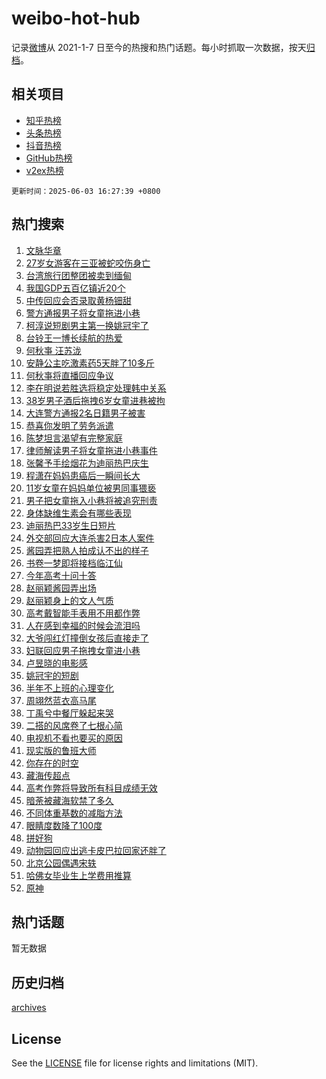 # weibo-hot-hub

记录[微博](https://www.weibo.com)从 2021-1-7 日至今的热搜和热门话题。每小时抓取一次数据，按天[归档](archives)。

## 相关项目

- [知乎热榜](https://github.com/lonnyzhang423/zhihu-hot-hub)
- [头条热榜](https://github.com/lonnyzhang423/toutiao-hot-hub)
- [抖音热榜](https://github.com/lonnyzhang423/douyin-hot-hub)
- [GitHub热榜](https://github.com/lonnyzhang423/github-hot-hub)
- [v2ex热榜](https://github.com/lonnyzhang423/v2ex-hot-hub)


`更新时间：2025-06-03 16:27:39 +0800`

## 热门搜索

1. [文脉华章](https://m.weibo.cn/search?containerid=100103type%3D1%26t%3D10%26q%3D%23%E6%96%87%E8%84%89%E5%8D%8E%E7%AB%A0%23&stream_entry_id=51&isnewpage=1&extparam=seat%3D1%26filter_type%3Drealtimehot%26stream_entry_id%3D51%26c_type%3D51%26q%3D%2523%25E6%2596%2587%25E8%2584%2589%25E5%258D%258E%25E7%25AB%25A0%2523%26pos%3D0%26cate%3D10103%26dgr%3D0%26display_time%3D1748939258%26pre_seqid%3D17489392582080312390239)
1. [27岁女游客在三亚被蛇咬伤身亡](https://m.weibo.cn/search?containerid=100103type%3D1%26t%3D10%26q%3D%2327%E5%B2%81%E5%A5%B3%E6%B8%B8%E5%AE%A2%E5%9C%A8%E4%B8%89%E4%BA%9A%E8%A2%AB%E8%9B%87%E5%92%AC%E4%BC%A4%E8%BA%AB%E4%BA%A1%23&stream_entry_id=31&isnewpage=1&extparam=seat%3D1%26flag%3D1%26realpos%3D1%26pos%3D0%26lcate%3D5001%26filter_type%3Drealtimehot%26dgr%3D0%26c_type%3D31%26q%3D%252327%25E5%25B2%2581%25E5%25A5%25B3%25E6%25B8%25B8%25E5%25AE%25A2%25E5%259C%25A8%25E4%25B8%2589%25E4%25BA%259A%25E8%25A2%25AB%25E8%259B%2587%25E5%2592%25AC%25E4%25BC%25A4%25E8%25BA%25AB%25E4%25BA%25A1%2523%26stream_entry_id%3D31%26cate%3D5001%26band_rank%3D1%26display_time%3D1748939258%26pre_seqid%3D17489392582080312390239)
1. [台湾旅行团整团被卖到缅甸](https://m.weibo.cn/search?containerid=100103type%3D1%26t%3D10%26q%3D%23%E5%8F%B0%E6%B9%BE%E6%97%85%E8%A1%8C%E5%9B%A2%E6%95%B4%E5%9B%A2%E8%A2%AB%E5%8D%96%E5%88%B0%E7%BC%85%E7%94%B8%23&stream_entry_id=31&isnewpage=1&extparam=seat%3D1%26flag%3D2%26realpos%3D2%26pos%3D1%26lcate%3D5001%26filter_type%3Drealtimehot%26dgr%3D0%26c_type%3D31%26q%3D%2523%25E5%258F%25B0%25E6%25B9%25BE%25E6%2597%2585%25E8%25A1%258C%25E5%259B%25A2%25E6%2595%25B4%25E5%259B%25A2%25E8%25A2%25AB%25E5%258D%2596%25E5%2588%25B0%25E7%25BC%2585%25E7%2594%25B8%2523%26stream_entry_id%3D31%26cate%3D5001%26band_rank%3D2%26display_time%3D1748939258%26pre_seqid%3D17489392582080312390239)
1. [我国GDP五百亿镇近20个](https://m.weibo.cn/search?containerid=100103type%3D1%26t%3D10%26q%3D%23%E6%88%91%E5%9B%BDGDP%E4%BA%94%E7%99%BE%E4%BA%BF%E9%95%87%E8%BF%9120%E4%B8%AA%23&stream_entry_id=31&isnewpage=1&extparam=seat%3D1%26flag%3D1%26realpos%3D3%26pos%3D2%26lcate%3D5001%26filter_type%3Drealtimehot%26dgr%3D0%26c_type%3D31%26q%3D%2523%25E6%2588%2591%25E5%259B%25BDGDP%25E4%25BA%2594%25E7%2599%25BE%25E4%25BA%25BF%25E9%2595%2587%25E8%25BF%259120%25E4%25B8%25AA%2523%26stream_entry_id%3D31%26cate%3D5001%26band_rank%3D3%26display_time%3D1748939258%26pre_seqid%3D17489392582080312390239)
1. [中传回应会否录取黄杨钿甜](https://m.weibo.cn/search?containerid=100103type%3D1%26t%3D10%26q%3D%23%E4%B8%AD%E4%BC%A0%E5%9B%9E%E5%BA%94%E4%BC%9A%E5%90%A6%E5%BD%95%E5%8F%96%E9%BB%84%E6%9D%A8%E9%92%BF%E7%94%9C%23&stream_entry_id=31&isnewpage=1&extparam=seat%3D1%26flag%3D2%26realpos%3D4%26pos%3D3%26lcate%3D5001%26filter_type%3Drealtimehot%26dgr%3D0%26c_type%3D31%26q%3D%2523%25E4%25B8%25AD%25E4%25BC%25A0%25E5%259B%259E%25E5%25BA%2594%25E4%25BC%259A%25E5%2590%25A6%25E5%25BD%2595%25E5%258F%2596%25E9%25BB%2584%25E6%259D%25A8%25E9%2592%25BF%25E7%2594%259C%2523%26stream_entry_id%3D31%26cate%3D5001%26band_rank%3D4%26display_time%3D1748939258%26pre_seqid%3D17489392582080312390239)
1. [警方通报男子将女童拖进小巷](https://m.weibo.cn/search?containerid=100103type%3D1%26t%3D10%26q%3D%23%E8%AD%A6%E6%96%B9%E9%80%9A%E6%8A%A5%E7%94%B7%E5%AD%90%E5%B0%86%E5%A5%B3%E7%AB%A5%E6%8B%96%E8%BF%9B%E5%B0%8F%E5%B7%B7%23&stream_entry_id=31&isnewpage=1&extparam=seat%3D1%26flag%3D16%26realpos%3D5%26pos%3D4%26lcate%3D5001%26filter_type%3Drealtimehot%26dgr%3D0%26c_type%3D31%26q%3D%2523%25E8%25AD%25A6%25E6%2596%25B9%25E9%2580%259A%25E6%258A%25A5%25E7%2594%25B7%25E5%25AD%2590%25E5%25B0%2586%25E5%25A5%25B3%25E7%25AB%25A5%25E6%258B%2596%25E8%25BF%259B%25E5%25B0%258F%25E5%25B7%25B7%2523%26stream_entry_id%3D31%26cate%3D5001%26band_rank%3D5%26display_time%3D1748939258%26pre_seqid%3D17489392582080312390239)
1. [柯淳说短剧男主第一换姚冠宇了](https://m.weibo.cn/search?containerid=100103type%3D1%26t%3D10%26q%3D%E6%9F%AF%E6%B7%B3%E8%AF%B4%E7%9F%AD%E5%89%A7%E7%94%B7%E4%B8%BB%E7%AC%AC%E4%B8%80%E6%8D%A2%E5%A7%9A%E5%86%A0%E5%AE%87%E4%BA%86&stream_entry_id=31&isnewpage=1&extparam=seat%3D1%26flag%3D1%26realpos%3D6%26pos%3D5%26lcate%3D5001%26filter_type%3Drealtimehot%26dgr%3D0%26c_type%3D31%26q%3D%25E6%259F%25AF%25E6%25B7%25B3%25E8%25AF%25B4%25E7%259F%25AD%25E5%2589%25A7%25E7%2594%25B7%25E4%25B8%25BB%25E7%25AC%25AC%25E4%25B8%2580%25E6%258D%25A2%25E5%25A7%259A%25E5%2586%25A0%25E5%25AE%2587%25E4%25BA%2586%26stream_entry_id%3D31%26cate%3D5001%26band_rank%3D6%26display_time%3D1748939258%26pre_seqid%3D17489392582080312390239)
1. [台铃王一博长续航的热爱](https://m.weibo.cn/search?containerid=100103type%3D1%26t%3D10%26q%3D%23%E5%8F%B0%E9%93%83%E7%8E%8B%E4%B8%80%E5%8D%9A%E9%95%BF%E7%BB%AD%E8%88%AA%E7%9A%84%E7%83%AD%E7%88%B1%23&stream_entry_id=31&isnewpage=1&extparam=seat%3D1%26is_ad_pos%3D1%26stream_entry_id%3D31%26pos%3D6%26lcate%3D5001%26dgr%3D0%26filter_type%3Drealtimehot%26topic_ad%3D1%26c_type%3D31%26q%3D%2523%25E5%258F%25B0%25E9%2593%2583%25E7%258E%258B%25E4%25B8%2580%25E5%258D%259A%25E9%2595%25BF%25E7%25BB%25AD%25E8%2588%25AA%25E7%259A%2584%25E7%2583%25AD%25E7%2588%25B1%2523%26band_rank%3D7%26cate%3D5001%26adid%3D288440%26display_time%3D1748939258%26pre_seqid%3D17489392582080312390239)
1. [何秋亊 汪苏泷](https://m.weibo.cn/search?containerid=100103type%3D1%26t%3D10%26q%3D%E4%BD%95%E7%A7%8B%E4%BA%8A+%E6%B1%AA%E8%8B%8F%E6%B3%B7&stream_entry_id=31&isnewpage=1&extparam=seat%3D1%26flag%3D2%26realpos%3D7%26pos%3D7%26lcate%3D5001%26filter_type%3Drealtimehot%26dgr%3D0%26c_type%3D31%26q%3D%25E4%25BD%2595%25E7%25A7%258B%25E4%25BA%258A%2520%25E6%25B1%25AA%25E8%258B%258F%25E6%25B3%25B7%26stream_entry_id%3D31%26cate%3D5001%26band_rank%3D7%26display_time%3D1748939258%26pre_seqid%3D17489392582080312390239)
1. [安静公主吃激素药5天胖了10多斤](https://m.weibo.cn/search?containerid=100103type%3D1%26t%3D10%26q%3D%23%E5%AE%89%E9%9D%99%E5%85%AC%E4%B8%BB%E5%90%83%E6%BF%80%E7%B4%A0%E8%8D%AF5%E5%A4%A9%E8%83%96%E4%BA%8610%E5%A4%9A%E6%96%A4%23&stream_entry_id=31&isnewpage=1&extparam=seat%3D1%26flag%3D0%26realpos%3D8%26pos%3D8%26lcate%3D5001%26filter_type%3Drealtimehot%26dgr%3D0%26c_type%3D31%26q%3D%2523%25E5%25AE%2589%25E9%259D%2599%25E5%2585%25AC%25E4%25B8%25BB%25E5%2590%2583%25E6%25BF%2580%25E7%25B4%25A0%25E8%258D%25AF5%25E5%25A4%25A9%25E8%2583%2596%25E4%25BA%258610%25E5%25A4%259A%25E6%2596%25A4%2523%26stream_entry_id%3D31%26cate%3D5001%26band_rank%3D8%26display_time%3D1748939258%26pre_seqid%3D17489392582080312390239)
1. [何秋亊将直播回应争议](https://m.weibo.cn/search?containerid=100103type%3D1%26t%3D10%26q%3D%23%E4%BD%95%E7%A7%8B%E4%BA%8A%E5%B0%86%E7%9B%B4%E6%92%AD%E5%9B%9E%E5%BA%94%E4%BA%89%E8%AE%AE%23&stream_entry_id=31&isnewpage=1&extparam=seat%3D1%26flag%3D1%26realpos%3D9%26pos%3D9%26lcate%3D5001%26filter_type%3Drealtimehot%26dgr%3D0%26c_type%3D31%26q%3D%2523%25E4%25BD%2595%25E7%25A7%258B%25E4%25BA%258A%25E5%25B0%2586%25E7%259B%25B4%25E6%2592%25AD%25E5%259B%259E%25E5%25BA%2594%25E4%25BA%2589%25E8%25AE%25AE%2523%26stream_entry_id%3D31%26cate%3D5001%26band_rank%3D9%26display_time%3D1748939258%26pre_seqid%3D17489392582080312390239)
1. [李在明说若胜选将稳定处理韩中关系](https://m.weibo.cn/search?containerid=100103type%3D1%26t%3D10%26q%3D%23%E6%9D%8E%E5%9C%A8%E6%98%8E%E8%AF%B4%E8%8B%A5%E8%83%9C%E9%80%89%E5%B0%86%E7%A8%B3%E5%AE%9A%E5%A4%84%E7%90%86%E9%9F%A9%E4%B8%AD%E5%85%B3%E7%B3%BB%23&stream_entry_id=31&isnewpage=1&extparam=seat%3D1%26flag%3D1%26realpos%3D10%26pos%3D10%26lcate%3D5001%26filter_type%3Drealtimehot%26dgr%3D0%26c_type%3D31%26q%3D%2523%25E6%259D%258E%25E5%259C%25A8%25E6%2598%258E%25E8%25AF%25B4%25E8%258B%25A5%25E8%2583%259C%25E9%2580%2589%25E5%25B0%2586%25E7%25A8%25B3%25E5%25AE%259A%25E5%25A4%2584%25E7%2590%2586%25E9%259F%25A9%25E4%25B8%25AD%25E5%2585%25B3%25E7%25B3%25BB%2523%26stream_entry_id%3D31%26cate%3D5001%26band_rank%3D10%26display_time%3D1748939258%26pre_seqid%3D17489392582080312390239)
1. [38岁男子酒后拖拽6岁女童进巷被拘](https://m.weibo.cn/search?containerid=100103type%3D1%26t%3D10%26q%3D%2338%E5%B2%81%E7%94%B7%E5%AD%90%E9%85%92%E5%90%8E%E6%8B%96%E6%8B%BD6%E5%B2%81%E5%A5%B3%E7%AB%A5%E8%BF%9B%E5%B7%B7%E8%A2%AB%E6%8B%98%23&stream_entry_id=31&isnewpage=1&extparam=seat%3D1%26flag%3D0%26realpos%3D11%26pos%3D11%26lcate%3D5001%26filter_type%3Drealtimehot%26dgr%3D0%26c_type%3D31%26q%3D%252338%25E5%25B2%2581%25E7%2594%25B7%25E5%25AD%2590%25E9%2585%2592%25E5%2590%258E%25E6%258B%2596%25E6%258B%25BD6%25E5%25B2%2581%25E5%25A5%25B3%25E7%25AB%25A5%25E8%25BF%259B%25E5%25B7%25B7%25E8%25A2%25AB%25E6%258B%2598%2523%26stream_entry_id%3D31%26cate%3D5001%26band_rank%3D11%26display_time%3D1748939258%26pre_seqid%3D17489392582080312390239)
1. [大连警方通报2名日籍男子被害](https://m.weibo.cn/search?containerid=100103type%3D1%26t%3D10%26q%3D%23%E5%A4%A7%E8%BF%9E%E8%AD%A6%E6%96%B9%E9%80%9A%E6%8A%A52%E5%90%8D%E6%97%A5%E7%B1%8D%E7%94%B7%E5%AD%90%E8%A2%AB%E5%AE%B3%23&stream_entry_id=31&isnewpage=1&extparam=seat%3D1%26flag%3D0%26realpos%3D12%26pos%3D12%26lcate%3D5001%26filter_type%3Drealtimehot%26dgr%3D0%26c_type%3D31%26q%3D%2523%25E5%25A4%25A7%25E8%25BF%259E%25E8%25AD%25A6%25E6%2596%25B9%25E9%2580%259A%25E6%258A%25A52%25E5%2590%258D%25E6%2597%25A5%25E7%25B1%258D%25E7%2594%25B7%25E5%25AD%2590%25E8%25A2%25AB%25E5%25AE%25B3%2523%26stream_entry_id%3D31%26cate%3D5001%26band_rank%3D12%26display_time%3D1748939258%26pre_seqid%3D17489392582080312390239)
1. [恭喜你发明了劳务派遣](https://m.weibo.cn/search?containerid=100103type%3D1%26t%3D10%26q%3D%23%E6%81%AD%E5%96%9C%E4%BD%A0%E5%8F%91%E6%98%8E%E4%BA%86%E5%8A%B3%E5%8A%A1%E6%B4%BE%E9%81%A3%23&stream_entry_id=31&isnewpage=1&extparam=seat%3D1%26flag%3D2%26realpos%3D13%26pos%3D13%26lcate%3D5001%26filter_type%3Drealtimehot%26dgr%3D0%26c_type%3D31%26q%3D%2523%25E6%2581%25AD%25E5%2596%259C%25E4%25BD%25A0%25E5%258F%2591%25E6%2598%258E%25E4%25BA%2586%25E5%258A%25B3%25E5%258A%25A1%25E6%25B4%25BE%25E9%2581%25A3%2523%26stream_entry_id%3D31%26cate%3D5001%26band_rank%3D13%26display_time%3D1748939258%26pre_seqid%3D17489392582080312390239)
1. [陈梦坦言渴望有完整家庭](https://m.weibo.cn/search?containerid=100103type%3D1%26t%3D10%26q%3D%23%E9%99%88%E6%A2%A6%E5%9D%A6%E8%A8%80%E6%B8%B4%E6%9C%9B%E6%9C%89%E5%AE%8C%E6%95%B4%E5%AE%B6%E5%BA%AD%23&stream_entry_id=31&isnewpage=1&extparam=seat%3D1%26flag%3D1%26realpos%3D14%26pos%3D14%26lcate%3D5001%26filter_type%3Drealtimehot%26dgr%3D0%26c_type%3D31%26q%3D%2523%25E9%2599%2588%25E6%25A2%25A6%25E5%259D%25A6%25E8%25A8%2580%25E6%25B8%25B4%25E6%259C%259B%25E6%259C%2589%25E5%25AE%258C%25E6%2595%25B4%25E5%25AE%25B6%25E5%25BA%25AD%2523%26stream_entry_id%3D31%26cate%3D5001%26band_rank%3D14%26display_time%3D1748939258%26pre_seqid%3D17489392582080312390239)
1. [律师解读男子将女童拖进小巷事件](https://m.weibo.cn/search?containerid=100103type%3D1%26t%3D10%26q%3D%23%E5%BE%8B%E5%B8%88%E8%A7%A3%E8%AF%BB%E7%94%B7%E5%AD%90%E5%B0%86%E5%A5%B3%E7%AB%A5%E6%8B%96%E8%BF%9B%E5%B0%8F%E5%B7%B7%E4%BA%8B%E4%BB%B6%23&stream_entry_id=31&isnewpage=1&extparam=seat%3D1%26flag%3D1%26realpos%3D15%26pos%3D15%26lcate%3D5001%26filter_type%3Drealtimehot%26dgr%3D0%26c_type%3D31%26q%3D%2523%25E5%25BE%258B%25E5%25B8%2588%25E8%25A7%25A3%25E8%25AF%25BB%25E7%2594%25B7%25E5%25AD%2590%25E5%25B0%2586%25E5%25A5%25B3%25E7%25AB%25A5%25E6%258B%2596%25E8%25BF%259B%25E5%25B0%258F%25E5%25B7%25B7%25E4%25BA%258B%25E4%25BB%25B6%2523%26stream_entry_id%3D31%26cate%3D5001%26band_rank%3D15%26display_time%3D1748939258%26pre_seqid%3D17489392582080312390239)
1. [张馨予手绘烟花为迪丽热巴庆生](https://m.weibo.cn/search?containerid=100103type%3D1%26t%3D10%26q%3D%23%E5%BC%A0%E9%A6%A8%E4%BA%88%E6%89%8B%E7%BB%98%E7%83%9F%E8%8A%B1%E4%B8%BA%E8%BF%AA%E4%B8%BD%E7%83%AD%E5%B7%B4%E5%BA%86%E7%94%9F%23&stream_entry_id=31&isnewpage=1&extparam=seat%3D1%26flag%3D0%26realpos%3D16%26pos%3D16%26lcate%3D5001%26filter_type%3Drealtimehot%26dgr%3D0%26c_type%3D31%26q%3D%2523%25E5%25BC%25A0%25E9%25A6%25A8%25E4%25BA%2588%25E6%2589%258B%25E7%25BB%2598%25E7%2583%259F%25E8%258A%25B1%25E4%25B8%25BA%25E8%25BF%25AA%25E4%25B8%25BD%25E7%2583%25AD%25E5%25B7%25B4%25E5%25BA%2586%25E7%2594%259F%2523%26stream_entry_id%3D31%26cate%3D5001%26band_rank%3D16%26display_time%3D1748939258%26pre_seqid%3D17489392582080312390239)
1. [程潇在妈妈患癌后一瞬间长大](https://m.weibo.cn/search?containerid=100103type%3D1%26t%3D10%26q%3D%E7%A8%8B%E6%BD%87%E5%9C%A8%E5%A6%88%E5%A6%88%E6%82%A3%E7%99%8C%E5%90%8E%E4%B8%80%E7%9E%AC%E9%97%B4%E9%95%BF%E5%A4%A7&stream_entry_id=31&isnewpage=1&extparam=seat%3D1%26flag%3D1%26realpos%3D17%26pos%3D17%26lcate%3D5001%26filter_type%3Drealtimehot%26dgr%3D0%26c_type%3D31%26q%3D%25E7%25A8%258B%25E6%25BD%2587%25E5%259C%25A8%25E5%25A6%2588%25E5%25A6%2588%25E6%2582%25A3%25E7%2599%258C%25E5%2590%258E%25E4%25B8%2580%25E7%259E%25AC%25E9%2597%25B4%25E9%2595%25BF%25E5%25A4%25A7%26stream_entry_id%3D31%26cate%3D5001%26band_rank%3D17%26display_time%3D1748939258%26pre_seqid%3D17489392582080312390239)
1. [11岁女童在妈妈单位被男同事猥亵](https://m.weibo.cn/search?containerid=100103type%3D1%26t%3D10%26q%3D%2311%E5%B2%81%E5%A5%B3%E7%AB%A5%E5%9C%A8%E5%A6%88%E5%A6%88%E5%8D%95%E4%BD%8D%E8%A2%AB%E7%94%B7%E5%90%8C%E4%BA%8B%E7%8C%A5%E4%BA%B5%23&stream_entry_id=31&isnewpage=1&extparam=seat%3D1%26flag%3D0%26realpos%3D18%26pos%3D18%26lcate%3D5001%26filter_type%3Drealtimehot%26dgr%3D0%26c_type%3D31%26q%3D%252311%25E5%25B2%2581%25E5%25A5%25B3%25E7%25AB%25A5%25E5%259C%25A8%25E5%25A6%2588%25E5%25A6%2588%25E5%258D%2595%25E4%25BD%258D%25E8%25A2%25AB%25E7%2594%25B7%25E5%2590%258C%25E4%25BA%258B%25E7%258C%25A5%25E4%25BA%25B5%2523%26stream_entry_id%3D31%26cate%3D5001%26band_rank%3D18%26display_time%3D1748939258%26pre_seqid%3D17489392582080312390239)
1. [男子把女童拖入小巷将被追究刑责](https://m.weibo.cn/search?containerid=100103type%3D1%26t%3D10%26q%3D%23%E7%94%B7%E5%AD%90%E6%8A%8A%E5%A5%B3%E7%AB%A5%E6%8B%96%E5%85%A5%E5%B0%8F%E5%B7%B7%E5%B0%86%E8%A2%AB%E8%BF%BD%E7%A9%B6%E5%88%91%E8%B4%A3%23&stream_entry_id=31&isnewpage=1&extparam=seat%3D1%26flag%3D0%26realpos%3D19%26pos%3D19%26lcate%3D5001%26filter_type%3Drealtimehot%26dgr%3D0%26c_type%3D31%26q%3D%2523%25E7%2594%25B7%25E5%25AD%2590%25E6%258A%258A%25E5%25A5%25B3%25E7%25AB%25A5%25E6%258B%2596%25E5%2585%25A5%25E5%25B0%258F%25E5%25B7%25B7%25E5%25B0%2586%25E8%25A2%25AB%25E8%25BF%25BD%25E7%25A9%25B6%25E5%2588%2591%25E8%25B4%25A3%2523%26stream_entry_id%3D31%26cate%3D5001%26band_rank%3D19%26display_time%3D1748939258%26pre_seqid%3D17489392582080312390239)
1. [身体缺维生素会有哪些表现](https://m.weibo.cn/search?containerid=100103type%3D1%26t%3D10%26q%3D%E8%BA%AB%E4%BD%93%E7%BC%BA%E7%BB%B4%E7%94%9F%E7%B4%A0%E4%BC%9A%E6%9C%89%E5%93%AA%E4%BA%9B%E8%A1%A8%E7%8E%B0&stream_entry_id=31&isnewpage=1&extparam=seat%3D1%26flag%3D1%26stream_entry_id%3D31%26pos%3D20%26lcate%3D5001%26is_ai_ask%3D1%26filter_type%3Drealtimehot%26dgr%3D0%26c_type%3D31%26q%3D%25E8%25BA%25AB%25E4%25BD%2593%25E7%25BC%25BA%25E7%25BB%25B4%25E7%2594%259F%25E7%25B4%25A0%25E4%25BC%259A%25E6%259C%2589%25E5%2593%25AA%25E4%25BA%259B%25E8%25A1%25A8%25E7%258E%25B0%26realpos%3D20%26cate%3D5001%26band_rank%3D20%26display_time%3D1748939258%26pre_seqid%3D17489392582080312390239)
1. [迪丽热巴33岁生日短片](https://m.weibo.cn/search?containerid=100103type%3D1%26t%3D10%26q%3D%23%E8%BF%AA%E4%B8%BD%E7%83%AD%E5%B7%B433%E5%B2%81%E7%94%9F%E6%97%A5%E7%9F%AD%E7%89%87%23&stream_entry_id=31&isnewpage=1&extparam=seat%3D1%26flag%3D0%26realpos%3D21%26pos%3D21%26lcate%3D5001%26filter_type%3Drealtimehot%26dgr%3D0%26c_type%3D31%26q%3D%2523%25E8%25BF%25AA%25E4%25B8%25BD%25E7%2583%25AD%25E5%25B7%25B433%25E5%25B2%2581%25E7%2594%259F%25E6%2597%25A5%25E7%259F%25AD%25E7%2589%2587%2523%26stream_entry_id%3D31%26cate%3D5001%26band_rank%3D21%26display_time%3D1748939258%26pre_seqid%3D17489392582080312390239)
1. [外交部回应大连杀害2日本人案件](https://m.weibo.cn/search?containerid=100103type%3D1%26t%3D10%26q%3D%23%E5%A4%96%E4%BA%A4%E9%83%A8%E5%9B%9E%E5%BA%94%E5%A4%A7%E8%BF%9E%E6%9D%80%E5%AE%B32%E6%97%A5%E6%9C%AC%E4%BA%BA%E6%A1%88%E4%BB%B6%23&stream_entry_id=31&isnewpage=1&extparam=seat%3D1%26flag%3D1%26realpos%3D22%26pos%3D22%26lcate%3D5001%26filter_type%3Drealtimehot%26dgr%3D0%26c_type%3D31%26q%3D%2523%25E5%25A4%2596%25E4%25BA%25A4%25E9%2583%25A8%25E5%259B%259E%25E5%25BA%2594%25E5%25A4%25A7%25E8%25BF%259E%25E6%259D%2580%25E5%25AE%25B32%25E6%2597%25A5%25E6%259C%25AC%25E4%25BA%25BA%25E6%25A1%2588%25E4%25BB%25B6%2523%26stream_entry_id%3D31%26cate%3D5001%26band_rank%3D22%26display_time%3D1748939258%26pre_seqid%3D17489392582080312390239)
1. [酱园弄把熟人拍成认不出的样子](https://m.weibo.cn/search?containerid=100103type%3D1%26t%3D10%26q%3D%23%E9%85%B1%E5%9B%AD%E5%BC%84%E6%8A%8A%E7%86%9F%E4%BA%BA%E6%8B%8D%E6%88%90%E8%AE%A4%E4%B8%8D%E5%87%BA%E7%9A%84%E6%A0%B7%E5%AD%90%23&stream_entry_id=31&isnewpage=1&extparam=seat%3D1%26flag%3D0%26realpos%3D23%26pos%3D23%26lcate%3D5001%26filter_type%3Drealtimehot%26dgr%3D0%26c_type%3D31%26q%3D%2523%25E9%2585%25B1%25E5%259B%25AD%25E5%25BC%2584%25E6%258A%258A%25E7%2586%259F%25E4%25BA%25BA%25E6%258B%258D%25E6%2588%2590%25E8%25AE%25A4%25E4%25B8%258D%25E5%2587%25BA%25E7%259A%2584%25E6%25A0%25B7%25E5%25AD%2590%2523%26stream_entry_id%3D31%26cate%3D5001%26band_rank%3D23%26display_time%3D1748939258%26pre_seqid%3D17489392582080312390239)
1. [书卷一梦即将接档临江仙](https://m.weibo.cn/search?containerid=100103type%3D1%26t%3D10%26q%3D%23%E4%B9%A6%E5%8D%B7%E4%B8%80%E6%A2%A6%E5%8D%B3%E5%B0%86%E6%8E%A5%E6%A1%A3%E4%B8%B4%E6%B1%9F%E4%BB%99%23&stream_entry_id=31&isnewpage=1&extparam=seat%3D1%26flag%3D1%26realpos%3D24%26pos%3D24%26lcate%3D5001%26filter_type%3Drealtimehot%26dgr%3D0%26c_type%3D31%26q%3D%2523%25E4%25B9%25A6%25E5%258D%25B7%25E4%25B8%2580%25E6%25A2%25A6%25E5%258D%25B3%25E5%25B0%2586%25E6%258E%25A5%25E6%25A1%25A3%25E4%25B8%25B4%25E6%25B1%259F%25E4%25BB%2599%2523%26stream_entry_id%3D31%26cate%3D5001%26band_rank%3D24%26display_time%3D1748939258%26pre_seqid%3D17489392582080312390239)
1. [今年高考十问十答](https://m.weibo.cn/search?containerid=100103type%3D1%26t%3D10%26q%3D%23%E4%BB%8A%E5%B9%B4%E9%AB%98%E8%80%83%E5%8D%81%E9%97%AE%E5%8D%81%E7%AD%94%23&stream_entry_id=31&isnewpage=1&extparam=seat%3D1%26flag%3D1%26realpos%3D25%26pos%3D25%26lcate%3D5001%26filter_type%3Drealtimehot%26dgr%3D0%26c_type%3D31%26q%3D%2523%25E4%25BB%258A%25E5%25B9%25B4%25E9%25AB%2598%25E8%2580%2583%25E5%258D%2581%25E9%2597%25AE%25E5%258D%2581%25E7%25AD%2594%2523%26stream_entry_id%3D31%26cate%3D5001%26band_rank%3D25%26display_time%3D1748939258%26pre_seqid%3D17489392582080312390239)
1. [赵丽颖酱园弄出场](https://m.weibo.cn/search?containerid=100103type%3D1%26t%3D10%26q%3D%23%E8%B5%B5%E4%B8%BD%E9%A2%96%E9%85%B1%E5%9B%AD%E5%BC%84%E5%87%BA%E5%9C%BA%23&stream_entry_id=31&isnewpage=1&extparam=seat%3D1%26flag%3D0%26realpos%3D26%26pos%3D26%26lcate%3D5001%26filter_type%3Drealtimehot%26dgr%3D0%26c_type%3D31%26q%3D%2523%25E8%25B5%25B5%25E4%25B8%25BD%25E9%25A2%2596%25E9%2585%25B1%25E5%259B%25AD%25E5%25BC%2584%25E5%2587%25BA%25E5%259C%25BA%2523%26stream_entry_id%3D31%26cate%3D5001%26band_rank%3D26%26display_time%3D1748939258%26pre_seqid%3D17489392582080312390239)
1. [赵丽颖身上的文人气质](https://m.weibo.cn/search?containerid=100103type%3D1%26t%3D10%26q%3D%23%E8%B5%B5%E4%B8%BD%E9%A2%96%E8%BA%AB%E4%B8%8A%E7%9A%84%E6%96%87%E4%BA%BA%E6%B0%94%E8%B4%A8%23&stream_entry_id=31&isnewpage=1&extparam=seat%3D1%26flag%3D1%26realpos%3D27%26pos%3D27%26lcate%3D5001%26filter_type%3Drealtimehot%26dgr%3D0%26c_type%3D31%26q%3D%2523%25E8%25B5%25B5%25E4%25B8%25BD%25E9%25A2%2596%25E8%25BA%25AB%25E4%25B8%258A%25E7%259A%2584%25E6%2596%2587%25E4%25BA%25BA%25E6%25B0%2594%25E8%25B4%25A8%2523%26stream_entry_id%3D31%26cate%3D5001%26band_rank%3D27%26display_time%3D1748939258%26pre_seqid%3D17489392582080312390239)
1. [高考戴智能手表用不用都作弊](https://m.weibo.cn/search?containerid=100103type%3D1%26t%3D10%26q%3D%23%E9%AB%98%E8%80%83%E6%88%B4%E6%99%BA%E8%83%BD%E6%89%8B%E8%A1%A8%E7%94%A8%E4%B8%8D%E7%94%A8%E9%83%BD%E4%BD%9C%E5%BC%8A%23&stream_entry_id=31&isnewpage=1&extparam=seat%3D1%26flag%3D0%26realpos%3D28%26pos%3D28%26lcate%3D5001%26filter_type%3Drealtimehot%26dgr%3D0%26c_type%3D31%26q%3D%2523%25E9%25AB%2598%25E8%2580%2583%25E6%2588%25B4%25E6%2599%25BA%25E8%2583%25BD%25E6%2589%258B%25E8%25A1%25A8%25E7%2594%25A8%25E4%25B8%258D%25E7%2594%25A8%25E9%2583%25BD%25E4%25BD%259C%25E5%25BC%258A%2523%26stream_entry_id%3D31%26cate%3D5001%26band_rank%3D28%26display_time%3D1748939258%26pre_seqid%3D17489392582080312390239)
1. [人在感到幸福的时候会流泪吗](https://m.weibo.cn/search?containerid=100103type%3D1%26t%3D10%26q%3D%E4%BA%BA%E5%9C%A8%E6%84%9F%E5%88%B0%E5%B9%B8%E7%A6%8F%E7%9A%84%E6%97%B6%E5%80%99%E4%BC%9A%E6%B5%81%E6%B3%AA%E5%90%97&stream_entry_id=31&isnewpage=1&extparam=seat%3D1%26flag%3D1%26stream_entry_id%3D31%26pos%3D29%26lcate%3D5001%26is_ai_ask%3D1%26filter_type%3Drealtimehot%26dgr%3D0%26c_type%3D31%26q%3D%25E4%25BA%25BA%25E5%259C%25A8%25E6%2584%259F%25E5%2588%25B0%25E5%25B9%25B8%25E7%25A6%258F%25E7%259A%2584%25E6%2597%25B6%25E5%2580%2599%25E4%25BC%259A%25E6%25B5%2581%25E6%25B3%25AA%25E5%2590%2597%26realpos%3D29%26cate%3D5001%26band_rank%3D29%26display_time%3D1748939258%26pre_seqid%3D17489392582080312390239)
1. [大爷闯红灯撞倒女孩后直接走了](https://m.weibo.cn/search?containerid=100103type%3D1%26t%3D10%26q%3D%23%E5%A4%A7%E7%88%B7%E9%97%AF%E7%BA%A2%E7%81%AF%E6%92%9E%E5%80%92%E5%A5%B3%E5%AD%A9%E5%90%8E%E7%9B%B4%E6%8E%A5%E8%B5%B0%E4%BA%86%23&stream_entry_id=31&isnewpage=1&extparam=seat%3D1%26flag%3D1%26realpos%3D30%26pos%3D30%26lcate%3D5001%26filter_type%3Drealtimehot%26dgr%3D0%26c_type%3D31%26q%3D%2523%25E5%25A4%25A7%25E7%2588%25B7%25E9%2597%25AF%25E7%25BA%25A2%25E7%2581%25AF%25E6%2592%259E%25E5%2580%2592%25E5%25A5%25B3%25E5%25AD%25A9%25E5%2590%258E%25E7%259B%25B4%25E6%258E%25A5%25E8%25B5%25B0%25E4%25BA%2586%2523%26stream_entry_id%3D31%26cate%3D5001%26band_rank%3D30%26display_time%3D1748939258%26pre_seqid%3D17489392582080312390239)
1. [妇联回应男子拖拽女童进小巷](https://m.weibo.cn/search?containerid=100103type%3D1%26t%3D10%26q%3D%23%E5%A6%87%E8%81%94%E5%9B%9E%E5%BA%94%E7%94%B7%E5%AD%90%E6%8B%96%E6%8B%BD%E5%A5%B3%E7%AB%A5%E8%BF%9B%E5%B0%8F%E5%B7%B7%23&stream_entry_id=31&isnewpage=1&extparam=seat%3D1%26flag%3D1%26realpos%3D31%26pos%3D31%26lcate%3D5001%26filter_type%3Drealtimehot%26dgr%3D0%26c_type%3D31%26q%3D%2523%25E5%25A6%2587%25E8%2581%2594%25E5%259B%259E%25E5%25BA%2594%25E7%2594%25B7%25E5%25AD%2590%25E6%258B%2596%25E6%258B%25BD%25E5%25A5%25B3%25E7%25AB%25A5%25E8%25BF%259B%25E5%25B0%258F%25E5%25B7%25B7%2523%26stream_entry_id%3D31%26cate%3D5001%26band_rank%3D31%26display_time%3D1748939258%26pre_seqid%3D17489392582080312390239)
1. [卢昱晓的电影感](https://m.weibo.cn/search?containerid=100103type%3D1%26t%3D10%26q%3D%23%E5%8D%A2%E6%98%B1%E6%99%93%E7%9A%84%E7%94%B5%E5%BD%B1%E6%84%9F%23&stream_entry_id=31&isnewpage=1&extparam=seat%3D1%26flag%3D1%26realpos%3D32%26pos%3D32%26lcate%3D5001%26filter_type%3Drealtimehot%26dgr%3D0%26c_type%3D31%26q%3D%2523%25E5%258D%25A2%25E6%2598%25B1%25E6%2599%2593%25E7%259A%2584%25E7%2594%25B5%25E5%25BD%25B1%25E6%2584%259F%2523%26stream_entry_id%3D31%26cate%3D5001%26band_rank%3D32%26display_time%3D1748939258%26pre_seqid%3D17489392582080312390239)
1. [姚冠宇的短剧](https://m.weibo.cn/search?containerid=100103type%3D1%26t%3D10%26q%3D%E5%A7%9A%E5%86%A0%E5%AE%87%E7%9A%84%E7%9F%AD%E5%89%A7&stream_entry_id=31&isnewpage=1&extparam=seat%3D1%26flag%3D1%26realpos%3D33%26pos%3D33%26lcate%3D5001%26filter_type%3Drealtimehot%26dgr%3D0%26c_type%3D31%26q%3D%25E5%25A7%259A%25E5%2586%25A0%25E5%25AE%2587%25E7%259A%2584%25E7%259F%25AD%25E5%2589%25A7%26stream_entry_id%3D31%26cate%3D5001%26band_rank%3D33%26display_time%3D1748939258%26pre_seqid%3D17489392582080312390239)
1. [半年不上班的心理变化](https://m.weibo.cn/search?containerid=100103type%3D1%26t%3D10%26q%3D%E5%8D%8A%E5%B9%B4%E4%B8%8D%E4%B8%8A%E7%8F%AD%E7%9A%84%E5%BF%83%E7%90%86%E5%8F%98%E5%8C%96&stream_entry_id=31&isnewpage=1&extparam=seat%3D1%26flag%3D1%26stream_entry_id%3D31%26pos%3D34%26lcate%3D5001%26is_ai_ask%3D1%26filter_type%3Drealtimehot%26dgr%3D0%26c_type%3D31%26q%3D%25E5%258D%258A%25E5%25B9%25B4%25E4%25B8%258D%25E4%25B8%258A%25E7%258F%25AD%25E7%259A%2584%25E5%25BF%2583%25E7%2590%2586%25E5%258F%2598%25E5%258C%2596%26realpos%3D34%26cate%3D5001%26band_rank%3D34%26display_time%3D1748939258%26pre_seqid%3D17489392582080312390239)
1. [周翊然蓝衣高马尾](https://m.weibo.cn/search?containerid=100103type%3D1%26t%3D10%26q%3D%E5%91%A8%E7%BF%8A%E7%84%B6%E8%93%9D%E8%A1%A3%E9%AB%98%E9%A9%AC%E5%B0%BE&stream_entry_id=31&isnewpage=1&extparam=seat%3D1%26flag%3D1%26realpos%3D35%26pos%3D35%26lcate%3D5001%26filter_type%3Drealtimehot%26dgr%3D0%26c_type%3D31%26q%3D%25E5%2591%25A8%25E7%25BF%258A%25E7%2584%25B6%25E8%2593%259D%25E8%25A1%25A3%25E9%25AB%2598%25E9%25A9%25AC%25E5%25B0%25BE%26stream_entry_id%3D31%26cate%3D5001%26band_rank%3D35%26display_time%3D1748939258%26pre_seqid%3D17489392582080312390239)
1. [丁禹兮中餐厅躲起来哭](https://m.weibo.cn/search?containerid=100103type%3D1%26t%3D10%26q%3D%23%E4%B8%81%E7%A6%B9%E5%85%AE%E4%B8%AD%E9%A4%90%E5%8E%85%E8%BA%B2%E8%B5%B7%E6%9D%A5%E5%93%AD%23&stream_entry_id=31&isnewpage=1&extparam=seat%3D1%26flag%3D0%26realpos%3D36%26pos%3D36%26lcate%3D5001%26filter_type%3Drealtimehot%26dgr%3D0%26c_type%3D31%26q%3D%2523%25E4%25B8%2581%25E7%25A6%25B9%25E5%2585%25AE%25E4%25B8%25AD%25E9%25A4%2590%25E5%258E%2585%25E8%25BA%25B2%25E8%25B5%25B7%25E6%259D%25A5%25E5%2593%25AD%2523%26stream_entry_id%3D31%26cate%3D5001%26band_rank%3D36%26display_time%3D1748939258%26pre_seqid%3D17489392582080312390239)
1. [二搭的风席卷了七根心简](https://m.weibo.cn/search?containerid=100103type%3D1%26t%3D10%26q%3D%E4%BA%8C%E6%90%AD%E7%9A%84%E9%A3%8E%E5%B8%AD%E5%8D%B7%E4%BA%86%E4%B8%83%E6%A0%B9%E5%BF%83%E7%AE%80&stream_entry_id=31&isnewpage=1&extparam=seat%3D1%26flag%3D1%26realpos%3D37%26pos%3D37%26lcate%3D5001%26filter_type%3Drealtimehot%26dgr%3D0%26c_type%3D31%26q%3D%25E4%25BA%258C%25E6%2590%25AD%25E7%259A%2584%25E9%25A3%258E%25E5%25B8%25AD%25E5%258D%25B7%25E4%25BA%2586%25E4%25B8%2583%25E6%25A0%25B9%25E5%25BF%2583%25E7%25AE%2580%26stream_entry_id%3D31%26cate%3D5001%26band_rank%3D37%26display_time%3D1748939258%26pre_seqid%3D17489392582080312390239)
1. [电视机不看也要买的原因](https://m.weibo.cn/search?containerid=100103type%3D1%26t%3D10%26q%3D%E7%94%B5%E8%A7%86%E6%9C%BA%E4%B8%8D%E7%9C%8B%E4%B9%9F%E8%A6%81%E4%B9%B0%E7%9A%84%E5%8E%9F%E5%9B%A0&stream_entry_id=31&isnewpage=1&extparam=seat%3D1%26flag%3D1%26stream_entry_id%3D31%26pos%3D38%26lcate%3D5001%26is_ai_ask%3D1%26filter_type%3Drealtimehot%26dgr%3D0%26c_type%3D31%26q%3D%25E7%2594%25B5%25E8%25A7%2586%25E6%259C%25BA%25E4%25B8%258D%25E7%259C%258B%25E4%25B9%259F%25E8%25A6%2581%25E4%25B9%25B0%25E7%259A%2584%25E5%258E%259F%25E5%259B%25A0%26realpos%3D38%26cate%3D5001%26band_rank%3D38%26display_time%3D1748939258%26pre_seqid%3D17489392582080312390239)
1. [现实版的鲁班大师](https://m.weibo.cn/search?containerid=100103type%3D1%26t%3D10%26q%3D%E7%8E%B0%E5%AE%9E%E7%89%88%E7%9A%84%E9%B2%81%E7%8F%AD%E5%A4%A7%E5%B8%88&stream_entry_id=31&isnewpage=1&extparam=seat%3D1%26flag%3D1%26realpos%3D39%26pos%3D39%26lcate%3D5001%26filter_type%3Drealtimehot%26dgr%3D0%26c_type%3D31%26q%3D%25E7%258E%25B0%25E5%25AE%259E%25E7%2589%2588%25E7%259A%2584%25E9%25B2%2581%25E7%258F%25AD%25E5%25A4%25A7%25E5%25B8%2588%26stream_entry_id%3D31%26cate%3D5001%26band_rank%3D39%26display_time%3D1748939258%26pre_seqid%3D17489392582080312390239)
1. [你存在的时空](https://m.weibo.cn/search?containerid=100103type%3D1%26t%3D10%26q%3D%E4%BD%A0%E5%AD%98%E5%9C%A8%E7%9A%84%E6%97%B6%E7%A9%BA&stream_entry_id=31&isnewpage=1&extparam=seat%3D1%26flag%3D0%26realpos%3D40%26pos%3D40%26lcate%3D5001%26filter_type%3Drealtimehot%26dgr%3D0%26c_type%3D31%26q%3D%25E4%25BD%25A0%25E5%25AD%2598%25E5%259C%25A8%25E7%259A%2584%25E6%2597%25B6%25E7%25A9%25BA%26stream_entry_id%3D31%26cate%3D5001%26band_rank%3D40%26display_time%3D1748939258%26pre_seqid%3D17489392582080312390239)
1. [藏海传超点](https://m.weibo.cn/search?containerid=100103type%3D1%26t%3D10%26q%3D%E8%97%8F%E6%B5%B7%E4%BC%A0%E8%B6%85%E7%82%B9&stream_entry_id=31&isnewpage=1&extparam=seat%3D1%26flag%3D0%26realpos%3D41%26pos%3D41%26lcate%3D5001%26filter_type%3Drealtimehot%26dgr%3D0%26c_type%3D31%26q%3D%25E8%2597%258F%25E6%25B5%25B7%25E4%25BC%25A0%25E8%25B6%2585%25E7%2582%25B9%26stream_entry_id%3D31%26cate%3D5001%26band_rank%3D41%26display_time%3D1748939258%26pre_seqid%3D17489392582080312390239)
1. [高考作弊将导致所有科目成绩无效](https://m.weibo.cn/search?containerid=100103type%3D1%26t%3D10%26q%3D%23%E9%AB%98%E8%80%83%E4%BD%9C%E5%BC%8A%E5%B0%86%E5%AF%BC%E8%87%B4%E6%89%80%E6%9C%89%E7%A7%91%E7%9B%AE%E6%88%90%E7%BB%A9%E6%97%A0%E6%95%88%23&stream_entry_id=31&isnewpage=1&extparam=seat%3D1%26flag%3D1%26realpos%3D42%26pos%3D42%26lcate%3D5001%26filter_type%3Drealtimehot%26dgr%3D0%26c_type%3D31%26q%3D%2523%25E9%25AB%2598%25E8%2580%2583%25E4%25BD%259C%25E5%25BC%258A%25E5%25B0%2586%25E5%25AF%25BC%25E8%2587%25B4%25E6%2589%2580%25E6%259C%2589%25E7%25A7%2591%25E7%259B%25AE%25E6%2588%2590%25E7%25BB%25A9%25E6%2597%25A0%25E6%2595%2588%2523%26stream_entry_id%3D31%26cate%3D5001%26band_rank%3D42%26display_time%3D1748939258%26pre_seqid%3D17489392582080312390239)
1. [暗荼被藏海软禁了多久](https://m.weibo.cn/search?containerid=100103type%3D1%26t%3D10%26q%3D%E6%9A%97%E8%8D%BC%E8%A2%AB%E8%97%8F%E6%B5%B7%E8%BD%AF%E7%A6%81%E4%BA%86%E5%A4%9A%E4%B9%85&stream_entry_id=31&isnewpage=1&extparam=seat%3D1%26flag%3D0%26realpos%3D43%26pos%3D43%26lcate%3D5001%26filter_type%3Drealtimehot%26dgr%3D0%26c_type%3D31%26q%3D%25E6%259A%2597%25E8%258D%25BC%25E8%25A2%25AB%25E8%2597%258F%25E6%25B5%25B7%25E8%25BD%25AF%25E7%25A6%2581%25E4%25BA%2586%25E5%25A4%259A%25E4%25B9%2585%26stream_entry_id%3D31%26cate%3D5001%26band_rank%3D43%26display_time%3D1748939258%26pre_seqid%3D17489392582080312390239)
1. [不同体重基数的减脂方法](https://m.weibo.cn/search?containerid=100103type%3D1%26t%3D10%26q%3D%E4%B8%8D%E5%90%8C%E4%BD%93%E9%87%8D%E5%9F%BA%E6%95%B0%E7%9A%84%E5%87%8F%E8%84%82%E6%96%B9%E6%B3%95&stream_entry_id=31&isnewpage=1&extparam=seat%3D1%26flag%3D1%26realpos%3D44%26pos%3D44%26lcate%3D5001%26filter_type%3Drealtimehot%26dgr%3D0%26c_type%3D31%26q%3D%25E4%25B8%258D%25E5%2590%258C%25E4%25BD%2593%25E9%2587%258D%25E5%259F%25BA%25E6%2595%25B0%25E7%259A%2584%25E5%2587%258F%25E8%2584%2582%25E6%2596%25B9%25E6%25B3%2595%26stream_entry_id%3D31%26cate%3D5001%26band_rank%3D44%26display_time%3D1748939258%26pre_seqid%3D17489392582080312390239)
1. [眼睛度数降了100度](https://m.weibo.cn/search?containerid=100103type%3D1%26t%3D10%26q%3D%E7%9C%BC%E7%9D%9B%E5%BA%A6%E6%95%B0%E9%99%8D%E4%BA%86100%E5%BA%A6&stream_entry_id=31&isnewpage=1&extparam=seat%3D1%26flag%3D0%26realpos%3D45%26pos%3D45%26lcate%3D5001%26filter_type%3Drealtimehot%26dgr%3D0%26c_type%3D31%26q%3D%25E7%259C%25BC%25E7%259D%259B%25E5%25BA%25A6%25E6%2595%25B0%25E9%2599%258D%25E4%25BA%2586100%25E5%25BA%25A6%26stream_entry_id%3D31%26cate%3D5001%26band_rank%3D45%26display_time%3D1748939258%26pre_seqid%3D17489392582080312390239)
1. [拼好狗](https://m.weibo.cn/search?containerid=100103type%3D1%26t%3D10%26q%3D%E6%8B%BC%E5%A5%BD%E7%8B%97&stream_entry_id=31&isnewpage=1&extparam=seat%3D1%26flag%3D1%26realpos%3D46%26pos%3D46%26lcate%3D5001%26filter_type%3Drealtimehot%26dgr%3D0%26c_type%3D31%26q%3D%25E6%258B%25BC%25E5%25A5%25BD%25E7%258B%2597%26stream_entry_id%3D31%26cate%3D5001%26band_rank%3D46%26display_time%3D1748939258%26pre_seqid%3D17489392582080312390239)
1. [动物园回应出逃卡皮巴拉回家还胖了](https://m.weibo.cn/search?containerid=100103type%3D1%26t%3D10%26q%3D%23%E5%8A%A8%E7%89%A9%E5%9B%AD%E5%9B%9E%E5%BA%94%E5%87%BA%E9%80%83%E5%8D%A1%E7%9A%AE%E5%B7%B4%E6%8B%89%E5%9B%9E%E5%AE%B6%E8%BF%98%E8%83%96%E4%BA%86%23&stream_entry_id=31&isnewpage=1&extparam=seat%3D1%26flag%3D1%26realpos%3D47%26pos%3D47%26lcate%3D5001%26filter_type%3Drealtimehot%26dgr%3D0%26c_type%3D31%26q%3D%2523%25E5%258A%25A8%25E7%2589%25A9%25E5%259B%25AD%25E5%259B%259E%25E5%25BA%2594%25E5%2587%25BA%25E9%2580%2583%25E5%258D%25A1%25E7%259A%25AE%25E5%25B7%25B4%25E6%258B%2589%25E5%259B%259E%25E5%25AE%25B6%25E8%25BF%2598%25E8%2583%2596%25E4%25BA%2586%2523%26stream_entry_id%3D31%26cate%3D5001%26band_rank%3D47%26display_time%3D1748939258%26pre_seqid%3D17489392582080312390239)
1. [北京公园偶遇宋轶](https://m.weibo.cn/search?containerid=100103type%3D1%26t%3D10%26q%3D%23%E5%8C%97%E4%BA%AC%E5%85%AC%E5%9B%AD%E5%81%B6%E9%81%87%E5%AE%8B%E8%BD%B6%23&stream_entry_id=31&isnewpage=1&extparam=seat%3D1%26flag%3D1%26realpos%3D48%26pos%3D48%26lcate%3D5001%26filter_type%3Drealtimehot%26dgr%3D0%26c_type%3D31%26q%3D%2523%25E5%258C%2597%25E4%25BA%25AC%25E5%2585%25AC%25E5%259B%25AD%25E5%2581%25B6%25E9%2581%2587%25E5%25AE%258B%25E8%25BD%25B6%2523%26stream_entry_id%3D31%26cate%3D5001%26band_rank%3D48%26display_time%3D1748939258%26pre_seqid%3D17489392582080312390239)
1. [哈佛女毕业生上学费用推算](https://m.weibo.cn/search?containerid=100103type%3D1%26t%3D10%26q%3D%E5%93%88%E4%BD%9B%E5%A5%B3%E6%AF%95%E4%B8%9A%E7%94%9F%E4%B8%8A%E5%AD%A6%E8%B4%B9%E7%94%A8%E6%8E%A8%E7%AE%97&stream_entry_id=31&isnewpage=1&extparam=seat%3D1%26flag%3D1%26realpos%3D49%26pos%3D49%26lcate%3D5001%26filter_type%3Drealtimehot%26dgr%3D0%26c_type%3D31%26q%3D%25E5%2593%2588%25E4%25BD%259B%25E5%25A5%25B3%25E6%25AF%2595%25E4%25B8%259A%25E7%2594%259F%25E4%25B8%258A%25E5%25AD%25A6%25E8%25B4%25B9%25E7%2594%25A8%25E6%258E%25A8%25E7%25AE%2597%26stream_entry_id%3D31%26cate%3D5001%26band_rank%3D49%26display_time%3D1748939258%26pre_seqid%3D17489392582080312390239)
1. [原神](https://m.weibo.cn/search?containerid=100103type%3D1%26t%3D10%26q%3D%E5%8E%9F%E7%A5%9E&stream_entry_id=31&isnewpage=1&extparam=seat%3D1%26flag%3D1%26realpos%3D50%26pos%3D50%26lcate%3D5001%26filter_type%3Drealtimehot%26dgr%3D0%26c_type%3D31%26q%3D%25E5%258E%259F%25E7%25A5%259E%26stream_entry_id%3D31%26cate%3D5001%26band_rank%3D50%26display_time%3D1748939258%26pre_seqid%3D17489392582080312390239)

## 热门话题

暂无数据

## 历史归档

[archives](archives)

## License

See the [LICENSE](LICENSE) file for license rights and limitations (MIT).
